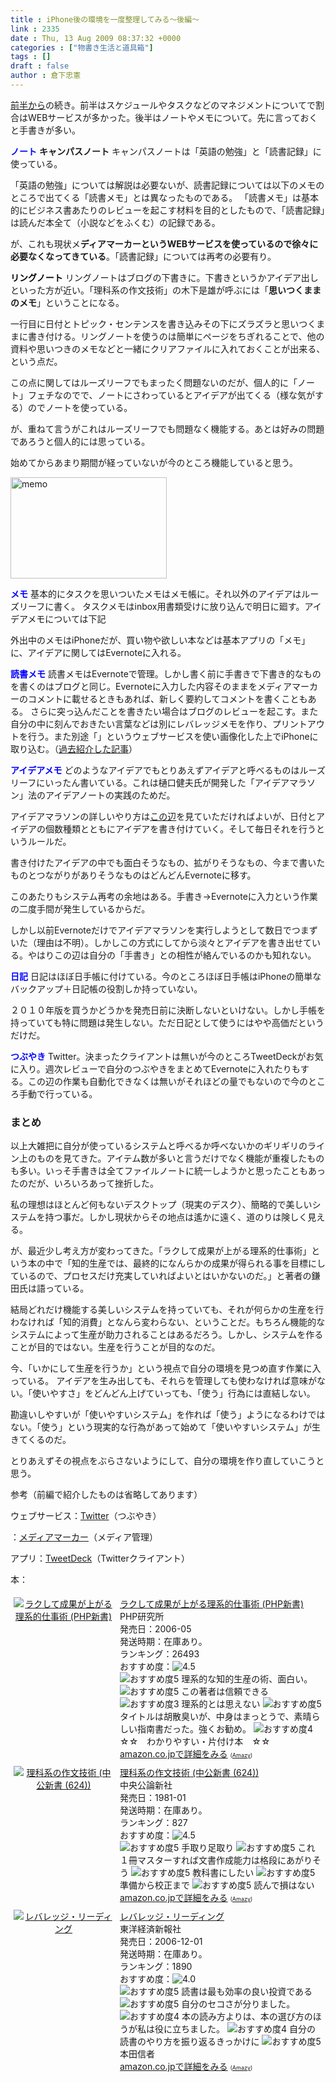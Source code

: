```yaml
---
title : iPhone後の環境を一度整理してみる～後編～
link : 2335
date : Thu, 13 Aug 2009 08:37:32 +0000
categories : ["物書き生活と道具箱"]
tags : []
draft : false
author : 倉下忠憲
---
```


<a href="https://rashita.net/blog/?p=233０">前半から</a>の続き。前半はスケジュールやタスクなどのマネジメントについてで割合はWEBサービスが多かった。後半はノートやメモについて。先に言っておくと手書きが多い。

<span style="color: #0000ff;"><strong>ノート</strong></span>
<strong>キャンパスノート</strong>
キャンパスノートは「英語の勉強」と「読書記録」に使っている。

「英語の勉強」については解説は必要ないが、読書記録については以下のメモのところで出てくる「読書メモ」とは異なったものである。
「読書メモ」は基本的にビジネス書あたりのレビューを起こす材料を目的としたもので、「読書記録」は読んだ本全て（小説などをふくむ）の記録である。

が、これも現状メ<strong>ディアマーカーというWEBサービスを使っているので徐々に必要なくなってきている</strong>。「読書記録」については再考の必要有り。

<span style="color: #000000;"><strong>リングノート</strong></span>
リングノートはブログの下書きに。下書きというかアイデア出しといった方が近い。「理科系の作文技術」の木下是雄が呼ぶには「<strong>思いつくままのメモ</strong>」ということになる。

一行目に日付とトピック・センテンスを書き込みその下にズラズラと思いつくままに書き付ける。リングノートを使うのは簡単にページをちぎれることで、他の資料や思いつきのメモなどと一緒にクリアファイルに入れておくことが出来る、という点だ。

この点に関してはルーズリーフでもまったく問題ないのだが、個人的に「ノート」フェチなのでで、ノートにさわっているとアイデアが出てくる（様な気がする）のでノートを使っている。

が、重ねて言うがこれはルーズリーフでも問題なく機能する。あとは好みの問題であろうと個人的には思っている。

始めてからあまり期間が経っていないが今のところ機能していると思う。

<img class="alignnone size-full wp-image-2340" title="memo" src="https://rashita.net/blog/wp-content/uploads/2009/08/memo.jpg" alt="memo" width="250" height="162" />

<span style="color: #0000ff;"><strong>メモ</strong></span>
基本的にタスクを思いついたメモはメモ帳に。それ以外のアイデアはルーズリーフに書く。
タスクメモはinbox用書類受けに放り込んで明日に廻す。アイデアメモについては下記

外出中のメモはiPhoneだが、買い物や欲しい本などは基本アプリの「メモ」に、アイデアに関してはEvernoteに入れる。

<span style="color: #0000ff;"><strong>読書メモ</strong></span>
読書メモはEvernoteで管理。しかし書く前に手書きで下書き的なものを書くのはブログと同じ。Evernoteに入力した内容そのままをメディアマーカーのコメントに載せるときもあれば、新しく要約してコメントを書くこともある。
さらに突っ込んだことを書きたい場合はブログのレビューを起こす。また自分の中に刻んでおきたい言葉などは別にレバレッジメモを作り、プリントアウトを行う。また別途「」というウェブサービスを使い画像化した上でiPhoneに取り込む。（<a href="https://rashita.net/blog/wp-admin/post.php?action=edit&amp;post=2250">過去紹介した記事</a>）

<span style="color: #0000ff;"><strong>アイデアメモ</strong></span>
どのようなアイデアでもとりあえずアイデアと呼べるものはルーズリーフにいったん書いている。これは樋口健夫氏が開発した「アイデアマラソン」法のアイデアノートの実践のためだ。

アイデアマラソンの詳しいやり方は<a href="http://www.idea-marathon.net/ja/">この辺</a>を見ていただければよいが、日付とアイデアの個数種類とともにアイデアを書き付けていく。そして毎日それを行うというルールだ。

書き付けたアイデアの中でも面白そうなもの、拡がりそうなもの、今まで書いたものとつながりがありそうなものはどんどんEvernoteに移す。

このあたりもシステム再考の余地はある。手書き→Evernoteに入力という作業の二度手間が発生しているからだ。

しかし以前Evernoteだけでアイデアマラソンを実行しようとして数日でつまずいた（理由は不明）。しかしこの方式にしてから淡々とアイデアを書き出せている。やはりこの辺は自分の「手書き」との相性が絡んでいるのかも知れない。

<span style="color: #0000ff;"><strong>日記</strong></span>
日記はほぼ日手帳に付けている。今のところほぼ日手帳はiPhoneの簡単なバックアップ＋日記帳の役割しか持っていない。

２０１０年版を買うかどうかを発売日前に決断しないといけない。しかし手帳を持っていても特に問題は発生しない。ただ日記として使うにはやや高価だというだけだ。

<span style="color: #0000ff;"><strong>つぶやき</strong></span>
Twitter。決まったクライアントは無いが今のところTweetDeckがお気に入り。週次レビューで自分のつぶやきをまとめてEvernoteに入れたりもする。この辺の作業も自動化できなくは無いがそれほどの量でもないので今のところ手動で行っている。
<h3>まとめ</h3>
以上大雑把に自分が使っているシステムと呼べるか呼べないかのギリギリのライン上のものを見てきた。アイテム数が多いと言うだけでなく機能が重複したものも多い。いっそ手書きは全てファイルノートに統一しようかと思ったこともあったのだが、いろいろあって挫折した。

私の理想はほとんど何もないデスクトップ（現実のデスク）、簡略的で美しいシステムを持つ事だ。しかし現状からその地点は遙かに遠く、道のりは険しく見える。

が、最近少し考え方が変わってきた。「ラクして成果が上がる理系的仕事術」という本の中で「知的生産では、最終的になんらかの成果が得られる事を目標にしているので、プロセスだけ充実していればよいとはいかないのだ。」と著者の鎌田氏は語っている。

結局どれだけ機能する美しいシステムを持っていても、それが何らかの生産を行わなければ「知的消費」となんら変わらない、ということだ。もちろん機能的なシステムによって生産が助力されることはあるだろう。しかし、システムを作ることが目的ではない。生産を行うことが目的なのだ。

今、「いかにして生産を行うか」という視点で自分の環境を見つめ直す作業に入っている。
アイデアを生み出しても、それらを管理しても使わなければ意味がない。「使いやすさ」をどんどん上げていっても、「使う」行為には直結しない。

勘違いしやすいが「使いやすいシステム」を作れば「使う」ようになるわけではない。「使う」という現実的な行為があって始めて「使いやすいシステム」が生きてくるのだ。

とりあえずその視点をぶらさないようにして、自分の環境を作り直していこうと思う。

参考（前編で紹介したものは省略してあります）

ウェブサービス：<a href="http://twitter.com/">Twitter</a>（つぶやき）

：<a href="http://mediamarker.net/">メディアマーカー</a>（メディア管理）

アプリ：<a href="http://tweetdeck.com/beta/">TweetDeck</a>（Twitterクライアント）

本：
<div class="amz-container">
<div class="amz-image" style="padding: 5px; width: 160px; float: left; text-align: center;"><a href="http://amazon.co.jp/o/ASIN/4569648452/rashita1000-22/ref=nosim"><img src="http://ecx.images-amazon.com/images/I/41R9X47N75L._SL160_.jpg" border="0" alt="ラクして成果が上がる理系的仕事術 (PHP新書)" /></a></div>
<div class="amz-content" style="margin-left:170px;padding:5px;">
<div class="amz-title"><a href="http://amazon.co.jp/o/ASIN/4569648452/rashita1000-22/ref=nosim">ラクして成果が上がる理系的仕事術 (PHP新書)</a></div>
<div class="amz-manufacturer">PHP研究所</div>
<div class="amz-releasedate">発売日：2006-05</div>
<div class="amz-availability">発送時期：在庫あり。</div>
<div class="amz-salesrank">ランキング：26493</div>
<div class="amz-averagerating">おすすめ度：<img src="http://images-jp.amazon.com/images/G/09/x-locale/common/customer-reviews/stars-4-5.gif" alt="4.5" /></div>
<div class="amz-review"><img src="http://images-jp.amazon.com/images/G/09/x-locale/common/customer-reviews/stars-5-0.gif" alt="おすすめ度5" /> 理系的な知的生産の術、面白い。
<img src="http://images-jp.amazon.com/images/G/09/x-locale/common/customer-reviews/stars-5-0.gif" alt="おすすめ度5" /> この著者は信頼できる
<img src="http://images-jp.amazon.com/images/G/09/x-locale/common/customer-reviews/stars-3-0.gif" alt="おすすめ度3" /> 理系的とは思えない
<img src="http://images-jp.amazon.com/images/G/09/x-locale/common/customer-reviews/stars-5-0.gif" alt="おすすめ度5" /> タイトルは胡散臭いが、中身はまっとうで、素晴らしい指南書だった。強くお勧め。
<img src="http://images-jp.amazon.com/images/G/09/x-locale/common/customer-reviews/stars-4-0.gif" alt="おすすめ度4" /> ☆☆　わかりやすい・片付け本　☆☆</div>
<div class="amz-link"><a href="http://amazon.co.jp/o/ASIN/4569648452/rashita1000-22/ref=nosim">amazon.co.jpで詳細をみる</a> <span style="font-size:xx-small;">(<a href="http://amazy.tk/" target="_blank">Amazy</a>)</span></div>
</div>
</div>
<div class="amz-container">
<div class="amz-image" style="padding: 5px; width: 160px; float: left; text-align: center;"><a href="http://amazon.co.jp/o/ASIN/4121006240/rashita1000-22/ref=nosim"><img src="http://ecx.images-amazon.com/images/I/31818M220JL._SL160_.jpg" border="0" alt="理科系の作文技術 (中公新書 (624))" /></a></div>
<div class="amz-content" style="margin-left:170px;padding:5px;">
<div class="amz-title"><a href="http://amazon.co.jp/o/ASIN/4121006240/rashita1000-22/ref=nosim">理科系の作文技術 (中公新書 (624))</a></div>
<div class="amz-manufacturer">中央公論新社</div>
<div class="amz-releasedate">発売日：1981-01</div>
<div class="amz-availability">発送時期：在庫あり。</div>
<div class="amz-salesrank">ランキング：827</div>
<div class="amz-averagerating">おすすめ度：<img src="http://images-jp.amazon.com/images/G/09/x-locale/common/customer-reviews/stars-4-5.gif" alt="4.5" /></div>
<div class="amz-review"><img src="http://images-jp.amazon.com/images/G/09/x-locale/common/customer-reviews/stars-5-0.gif" alt="おすすめ度5" /> 手取り足取り
<img src="http://images-jp.amazon.com/images/G/09/x-locale/common/customer-reviews/stars-5-0.gif" alt="おすすめ度5" /> これ１冊マスターすれば文書作成能力は格段にあがりそう
<img src="http://images-jp.amazon.com/images/G/09/x-locale/common/customer-reviews/stars-5-0.gif" alt="おすすめ度5" /> 教科書にしたい
<img src="http://images-jp.amazon.com/images/G/09/x-locale/common/customer-reviews/stars-5-0.gif" alt="おすすめ度5" /> 準備から校正まで
<img src="http://images-jp.amazon.com/images/G/09/x-locale/common/customer-reviews/stars-5-0.gif" alt="おすすめ度5" /> 読んで損はない</div>
<div class="amz-link"><a href="http://amazon.co.jp/o/ASIN/4121006240/rashita1000-22/ref=nosim">amazon.co.jpで詳細をみる</a> <span style="font-size:xx-small;">(<a href="http://amazy.tk/" target="_blank">Amazy</a>)</span></div>
</div>
</div>
<div class="amz-container">
<div class="amz-image" style="padding: 5px; width: 160px; float: left; text-align: center;"><a href="http://amazon.co.jp/o/ASIN/4492042695/rashita1000-22/ref=nosim"><img src="http://ecx.images-amazon.com/images/I/51BE1142H2L._SL160_.jpg" border="0" alt="レバレッジ・リーディング" /></a></div>
<div class="amz-content" style="margin-left:170px;padding:5px;">
<div class="amz-title"><a href="http://amazon.co.jp/o/ASIN/4492042695/rashita1000-22/ref=nosim">レバレッジ・リーディング</a></div>
<div class="amz-manufacturer">東洋経済新報社</div>
<div class="amz-releasedate">発売日：2006-12-01</div>
<div class="amz-availability">発送時期：在庫あり。</div>
<div class="amz-salesrank">ランキング：1890</div>
<div class="amz-averagerating">おすすめ度：<img src="http://images-jp.amazon.com/images/G/09/x-locale/common/customer-reviews/stars-4-0.gif" alt="4.0" /></div>
<div class="amz-review"><img src="http://images-jp.amazon.com/images/G/09/x-locale/common/customer-reviews/stars-5-0.gif" alt="おすすめ度5" /> 読書は最も効率の良い投資である
<img src="http://images-jp.amazon.com/images/G/09/x-locale/common/customer-reviews/stars-5-0.gif" alt="おすすめ度5" /> 自分のセコさが分りました。
<img src="http://images-jp.amazon.com/images/G/09/x-locale/common/customer-reviews/stars-4-0.gif" alt="おすすめ度4" /> 本の読み方よりは、本の選び方のほうが私は役に立ちました。
<img src="http://images-jp.amazon.com/images/G/09/x-locale/common/customer-reviews/stars-4-0.gif" alt="おすすめ度4" /> 自分の読書のやり方を振り返るきっかけに
<img src="http://images-jp.amazon.com/images/G/09/x-locale/common/customer-reviews/stars-5-0.gif" alt="おすすめ度5" /> 本田信者</div>
<div class="amz-link"><a href="http://amazon.co.jp/o/ASIN/4492042695/rashita1000-22/ref=nosim">amazon.co.jpで詳細をみる</a> <span style="font-size:xx-small;">(<a href="http://amazy.tk/" target="_blank">Amazy</a>)</span></div>
</div>
</div>